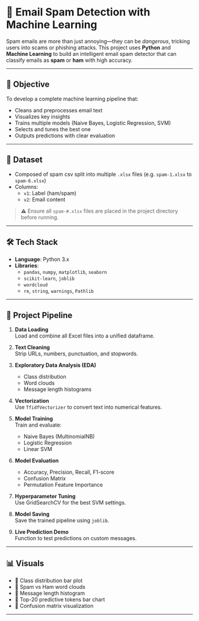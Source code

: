 # 📧 Email Spam Detection with Machine Learning

Spam emails are more than just annoying—they can be *dangerous*, tricking users into scams or phishing attacks. This project uses **Python** and **Machine Learning** to build an intelligent email spam detector that can classify emails as **spam** or **ham** with high accuracy.

---

## 🎯 Objective

To develop a complete machine learning pipeline that:
- Cleans and preprocesses email text
- Visualizes key insights
- Trains multiple models (Naive Bayes, Logistic Regression, SVM)
- Selects and tunes the best one
- Outputs predictions with clear evaluation

---

## 🧠 Dataset

- Composed of spam csv split into multiple `.xlsx` files (e.g. `spam-1.xlsx` to `spam-6.xlsx`)
- Columns:
  - `v1`: Label (ham/spam)
  - `v2`: Email content

> ⚠️ Ensure all `spam-#.xlsx` files are placed in the project directory before running.

---

## 🛠️ Tech Stack

- **Language**: Python 3.x  
- **Libraries**:  
  - `pandas`, `numpy`, `matplotlib`, `seaborn`  
  - `scikit-learn`, `joblib`  
  - `wordcloud`  
  - `re`, `string`, `warnings`, `Pathlib`  

---

## 🚀 Project Pipeline

1. **Data Loading**  
   Load and combine all Excel files into a unified dataframe.

2. **Text Cleaning**  
   Strip URLs, numbers, punctuation, and stopwords.

3. **Exploratory Data Analysis (EDA)**  
   - Class distribution  
   - Word clouds  
   - Message length histograms

4. **Vectorization**  
   Use `TfidfVectorizer` to convert text into numerical features.

5. **Model Training**  
   Train and evaluate:
   - Naive Bayes (MultinomialNB)
   - Logistic Regression
   - Linear SVM

6. **Model Evaluation**  
   - Accuracy, Precision, Recall, F1-score  
   - Confusion Matrix  
   - Permutation Feature Importance

7. **Hyperparameter Tuning**  
   Use GridSearchCV for the best SVM settings.

8. **Model Saving**  
   Save the trained pipeline using `joblib`.

9. **Live Prediction Demo**  
   Function to test predictions on custom messages.

---

## 📊 Visuals

- 🔹 Class distribution bar plot  
- 🔹 Spam vs Ham word clouds  
- 🔹 Message length histogram  
- 🔹 Top-20 predictive tokens bar chart  
- 🔹 Confusion matrix visualization  

---
